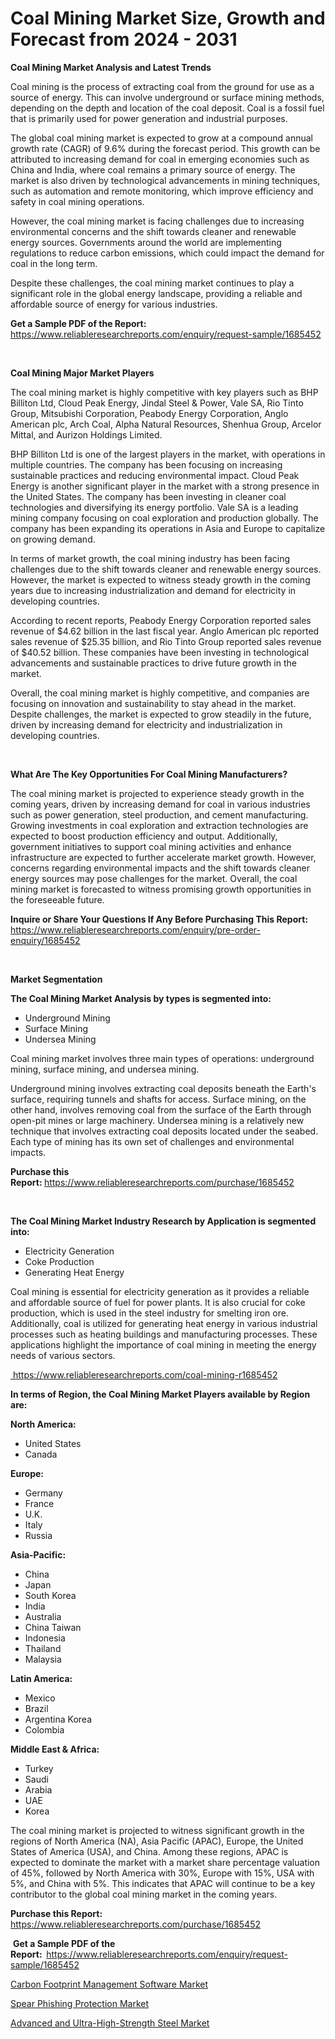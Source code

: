 <p><h1>Coal Mining Market Size, Growth and Forecast from 2024 - 2031</h1></p><p><strong>Coal Mining Market Analysis and Latest Trends</strong></p>
<p><p>Coal mining is the process of extracting coal from the ground for use as a source of energy. This can involve underground or surface mining methods, depending on the depth and location of the coal deposit. Coal is a fossil fuel that is primarily used for power generation and industrial purposes.</p><p>The global coal mining market is expected to grow at a compound annual growth rate (CAGR) of 9.6% during the forecast period. This growth can be attributed to increasing demand for coal in emerging economies such as China and India, where coal remains a primary source of energy. The market is also driven by technological advancements in mining techniques, such as automation and remote monitoring, which improve efficiency and safety in coal mining operations.</p><p>However, the coal mining market is facing challenges due to increasing environmental concerns and the shift towards cleaner and renewable energy sources. Governments around the world are implementing regulations to reduce carbon emissions, which could impact the demand for coal in the long term.</p><p>Despite these challenges, the coal mining market continues to play a significant role in the global energy landscape, providing a reliable and affordable source of energy for various industries.</p></p>
<p><strong>Get a Sample PDF of the Report:&nbsp;</strong> <a href="https://www.reliableresearchreports.com/enquiry/request-sample/1685452">https://www.reliableresearchreports.com/enquiry/request-sample/1685452</a></p>
<p>&nbsp;</p>
<p><strong>Coal Mining Major Market Players</strong></p>
<p><p>The coal mining market is highly competitive with key players such as BHP Billiton Ltd, Cloud Peak Energy, Jindal Steel & Power, Vale SA, Rio Tinto Group, Mitsubishi Corporation, Peabody Energy Corporation, Anglo American plc, Arch Coal, Alpha Natural Resources, Shenhua Group, Arcelor Mittal, and Aurizon Holdings Limited.</p><p>BHP Billiton Ltd is one of the largest players in the market, with operations in multiple countries. The company has been focusing on increasing sustainable practices and reducing environmental impact. Cloud Peak Energy is another significant player in the market with a strong presence in the United States. The company has been investing in cleaner coal technologies and diversifying its energy portfolio. Vale SA is a leading mining company focusing on coal exploration and production globally. The company has been expanding its operations in Asia and Europe to capitalize on growing demand.</p><p>In terms of market growth, the coal mining industry has been facing challenges due to the shift towards cleaner and renewable energy sources. However, the market is expected to witness steady growth in the coming years due to increasing industrialization and demand for electricity in developing countries.</p><p>According to recent reports, Peabody Energy Corporation reported sales revenue of $4.62 billion in the last fiscal year. Anglo American plc reported sales revenue of $25.35 billion, and Rio Tinto Group reported sales revenue of $40.52 billion. These companies have been investing in technological advancements and sustainable practices to drive future growth in the market.</p><p>Overall, the coal mining market is highly competitive, and companies are focusing on innovation and sustainability to stay ahead in the market. Despite challenges, the market is expected to grow steadily in the future, driven by increasing demand for electricity and industrialization in developing countries.</p></p>
<p>&nbsp;</p>
<p><strong>What Are The Key Opportunities For Coal Mining Manufacturers?</strong></p>
<p><p>The coal mining market is projected to experience steady growth in the coming years, driven by increasing demand for coal in various industries such as power generation, steel production, and cement manufacturing. Growing investments in coal exploration and extraction technologies are expected to boost production efficiency and output. Additionally, government initiatives to support coal mining activities and enhance infrastructure are expected to further accelerate market growth. However, concerns regarding environmental impacts and the shift towards cleaner energy sources may pose challenges for the market. Overall, the coal mining market is forecasted to witness promising growth opportunities in the foreseeable future.</p></p>
<p><strong>Inquire or Share Your Questions If Any Before Purchasing This Report:</strong> <a href="https://www.reliableresearchreports.com/enquiry/pre-order-enquiry/1685452">https://www.reliableresearchreports.com/enquiry/pre-order-enquiry/1685452</a></p>
<p>&nbsp;</p>
<p><strong>Market Segmentation</strong></p>
<p><strong>The Coal Mining Market Analysis by types is segmented into:</strong></p>
<p><ul><li>Underground Mining</li><li>Surface Mining</li><li>Undersea Mining</li></ul></p>
<p><p>Coal mining market involves three main types of operations: underground mining, surface mining, and undersea mining. </p><p>Underground mining involves extracting coal deposits beneath the Earth's surface, requiring tunnels and shafts for access. Surface mining, on the other hand, involves removing coal from the surface of the Earth through open-pit mines or large machinery. Undersea mining is a relatively new technique that involves extracting coal deposits located under the seabed. Each type of mining has its own set of challenges and environmental impacts.</p></p>
<p><strong>Purchase this Report:&nbsp;</strong><a href="https://www.reliableresearchreports.com/purchase/1685452">https://www.reliableresearchreports.com/purchase/1685452</a></p>
<p>&nbsp;</p>
<p><strong>The Coal Mining Market Industry Research by Application is segmented into:</strong></p>
<p><ul><li>Electricity Generation</li><li>Coke Production</li><li>Generating Heat Energy</li></ul></p>
<p><p>Coal mining is essential for electricity generation as it provides a reliable and affordable source of fuel for power plants. It is also crucial for coke production, which is used in the steel industry for smelting iron ore. Additionally, coal is utilized for generating heat energy in various industrial processes such as heating buildings and manufacturing processes. These applications highlight the importance of coal mining in meeting the energy needs of various sectors.</p></p>
<p><a href="https://www.reliableresearchreports.com/coal-mining-r1685452">&nbsp;https://www.reliableresearchreports.com/coal-mining-r1685452</a></p>
<p><strong>In terms of Region, the Coal Mining Market Players available by Region are:</strong></p>
<p>
    <p> <strong> North America: </strong>
        <ul>
            <li>United States</li>
            <li>Canada</li>
        </ul>
        </p> 
    <p> <strong> Europe: </strong>
        <ul>
            <li>Germany</li>
            <li>France</li>
            <li>U.K.</li>
            <li>Italy</li>
            <li>Russia</li>
        </ul>
        </p> 
    <p> <strong> Asia-Pacific: </strong>
        <ul>
            <li>China</li>
            <li>Japan</li>
            <li>South Korea</li>
            <li>India</li>
            <li>Australia</li>
            <li>China Taiwan</li>
            <li>Indonesia</li>
            <li>Thailand</li>
            <li>Malaysia</li>
        </ul>
        </p> 
    <p> <strong> Latin America: </strong>
        <ul>
            <li>Mexico</li>
            <li>Brazil</li>
            <li>Argentina Korea</li>
            <li>Colombia</li>
        </ul>
        </p> 
    <p> <strong> Middle East & Africa: </strong>
        <ul>
            <li>Turkey</li>
            <li>Saudi</li>
            <li>Arabia</li>
            <li>UAE</li>
            <li>Korea</li>
        </ul>
    </p>
    </p>
<p><p>The coal mining market is projected to witness significant growth in the regions of North America (NA), Asia Pacific (APAC), Europe, the United States of America (USA), and China. Among these regions, APAC is expected to dominate the market with a market share percentage valuation of 45%, followed by North America with 30%, Europe with 15%, USA with 5%, and China with 5%. This indicates that APAC will continue to be a key contributor to the global coal mining market in the coming years.</p></p>
<p><strong>Purchase this Report: </strong><a href="https://www.reliableresearchreports.com/purchase/1685452">https://www.reliableresearchreports.com/purchase/1685452</a></p>
<p>&nbsp;<strong>Get a Sample PDF of the Report:&nbsp;&nbsp;</strong><a href="https://www.reliableresearchreports.com/enquiry/request-sample/1685452">https://www.reliableresearchreports.com/enquiry/request-sample/1685452</a></p>
<p><strong></strong></p>
<p><p><a href="https://github.com/brentleyjimmiealvaradoz4l1rea/Market-Research-Report-List-2/blob/main/carbon-footprint-management-software-market.md">Carbon Footprint Management Software Market</a></p><p><a href="https://github.com/Angelnienowdseej3e45z3p8c/Market-Research-Report-List-2/blob/main/spear-phishing-protection-market.md">Spear Phishing Protection Market</a></p><p><a href="https://issuu.com/reportprime-2/docs/advanced-and-ultra-high-strength-steel-market-size">Advanced and Ultra-High-Strength Steel Market</a></p></p>